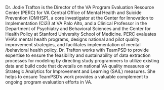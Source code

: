 Dr. Jodie Trafton is the Director of the VA Program Evaluation Resource Center (PERC) for VA Central Office of Mental Health and Suicide Prevention (OMHSP), a core investigator at the Center for Innovation to Implementation (Ci2i) at VA Palo Alto, and a Clinical Professor in the Department of Psychiatry and Behavioral Sciences and the Center for Health Policy at Stanford University School of Medicine. PERC evaluates VHA’s mental health programs, designs national and pilot quality improvement strategies, and facilitates implementation of mental /behavioral health policy. Dr. Trafton works with TeamPSD to provide expertise to ensure the feasibility and sustainability of data extraction processes for modeling by directing study programmers to utilize existing data and build code that dovetails on national VA quality measures or Strategic Analytics for Improvement and Learning (SAIL) measures. She helps to ensure TeamPSD’s work provides a valuable complement to ongoing program evaluation efforts in VA.
